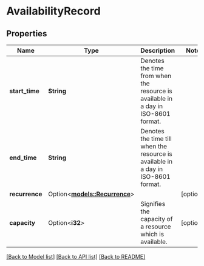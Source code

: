 # AvailabilityRecord

## Properties

Name | Type | Description | Notes
------------ | ------------- | ------------- | -------------
**start_time** | **String** | Denotes the time from when the resource is available in a day in ISO-8601 format. | 
**end_time** | **String** | Denotes the time till when the resource is available in a day in ISO-8601 format. | 
**recurrence** | Option<[**models::Recurrence**](Recurrence.md)> |  | [optional]
**capacity** | Option<**i32**> | Signifies the capacity of a resource which is available. | [optional]

[[Back to Model list]](../README.md#documentation-for-models) [[Back to API list]](../README.md#documentation-for-api-endpoints) [[Back to README]](../README.md)


